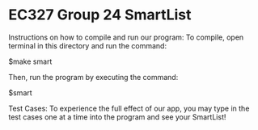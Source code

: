# EC327 Group 24 SmartList
Instructions on how to compile and run our program:
To compile, open terminal in this directory and run the command:

   $make smart

Then, run the program by executing the command:

   $smart

Test Cases:
To experience the full effect of our app, you may type in the test cases one at a time into the program and see your SmartList!
